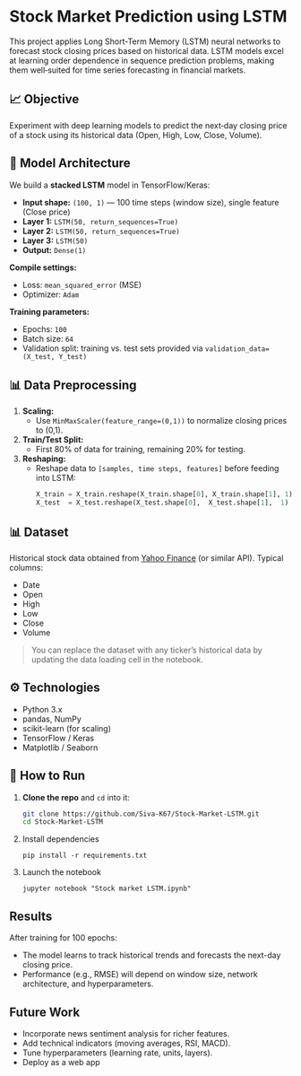 # Stock Market Prediction using LSTM

This project applies Long Short-Term Memory (LSTM) neural networks to forecast stock closing prices based on historical data. LSTM models excel at learning order dependence in sequence prediction problems, making them well‑suited for time series forecasting in financial markets.

## 📈 Objective

Experiment with deep learning models to predict the next‑day closing price of a stock using its historical data (Open, High, Low, Close, Volume).

## 🧠 Model Architecture

We build a **stacked LSTM** model in TensorFlow/Keras:

- **Input shape:** `(100, 1)` — 100 time steps (window size), single feature (Close price)
- **Layer 1:** `LSTM(50, return_sequences=True)`  
- **Layer 2:** `LSTM(50, return_sequences=True)`  
- **Layer 3:** `LSTM(50)`  
- **Output:** `Dense(1)`  

**Compile settings:**  
- Loss: `mean_squared_error` (MSE)  
- Optimizer: `Adam`

**Training parameters:**  
- Epochs: `100`  
- Batch size: `64`  
- Validation split: training vs. test sets provided via `validation_data=(X_test, Y_test)`

## 📊 Data Preprocessing

1. **Scaling:**  
   - Use `MinMaxScaler(feature_range=(0,1))` to normalize closing prices to (0,1).
2. **Train/Test Split:**  
   - First 80% of data for training, remaining 20% for testing.
3. **Reshaping:**  
   - Reshape data to `[samples, time steps, features]` before feeding into LSTM:
     ```python
     X_train = X_train.reshape(X_train.shape[0], X_train.shape[1], 1)
     X_test  = X_test.reshape(X_test.shape[0],  X_test.shape[1],  1)
     ```

## 📊 Dataset

Historical stock data obtained from [Yahoo Finance](https://finance.yahoo.com/) (or similar API). Typical columns:
- Date
- Open
- High
- Low
- Close
- Volume

> You can replace the dataset with any ticker’s historical data by updating the data loading cell in the notebook.

## ⚙️ Technologies

- Python 3.x  
- pandas, NumPy  
- scikit-learn (for scaling)  
- TensorFlow / Keras  
- Matplotlib / Seaborn  

## 🚀 How to Run

1. **Clone the repo** and `cd` into it:
   ```bash
   git clone https://github.com/Siva-K67/Stock-Market-LSTM.git
   cd Stock-Market-LSTM
2. Install dependencies
   ```bas
   pip install -r requirements.txt

4. Launch the notebook
   ```bas
   jupyter notebook "Stock market LSTM.ipynb"

## Results
After training for 100 epochs:
- The model learns to track historical trends and forecasts the next-day closing price.
- Performance (e.g., RMSE) will depend on window size, network architecture, and hyperparameters.

## Future Work
- Incorporate news sentiment analysis for richer features.
- Add technical indicators (moving averages, RSI, MACD).
- Tune hyperparameters (learning rate, units, layers).
- Deploy as a web app

